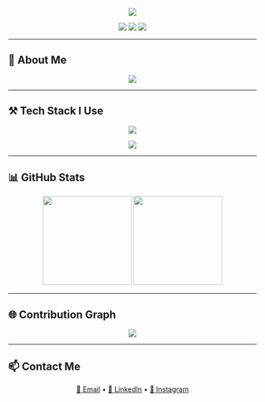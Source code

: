 <!-- 🌀 Typing Animation Header -->
<p align="center">
  <img src="https://readme-typing-svg.herokuapp.com?font=Fira+Code&size=26&pause=1000&color=00F7FF&center=true&vCenter=true&width=900&height=80&lines=Hey+%F0%9F%91%8B+I'm+Ramkishan+Rohila!;AI+Engineer+%7C+Prompt+Engineer+%7C+LLMOps+%7C+LangChain+%F0%9F%A7%91%E2%80%8D%F0%9F%92%BB;Building+AI+that+Talks+%F0%9F%94%AC+Thinks+%F0%9F%A7%AC+and+Learns+%F0%9F%A7%9E" />
</p>

<!-- 💫 Social Badges -->
<p align="center">
  <a href="mailto:ramkishannhr222@gmail.com"><img src="https://img.shields.io/badge/Gmail-D14836?style=for-the-badge&logo=gmail&logoColor=white" /></a>
  <a href="https://www.linkedin.com/in/ramkishanrohila"><img src="https://img.shields.io/badge/LinkedIn-0A66C2?style=for-the-badge&logo=linkedin&logoColor=white" /></a>
  <a href="https://instagram.com/ram_rohila"><img src="https://img.shields.io/badge/Instagram-E4405F?style=for-the-badge&logo=instagram&logoColor=white" /></a>
</p>

---

## 🧠 About Me

<p align="center">
  <img src="https://readme-typing-svg.herokuapp.com?font=Fira+Code&size=22&pause=1200&color=00FFD1&center=true&vCenter=true&width=700&height=60&lines=Passionate+AI+Engineer+with+1%2B+years+of+experience;Specialized+in+Generative+AI,+LLMOps,+and+LangChain;Building+next-gen+intelligent+systems+and+voice+assistants;Always+learning+and+pushing+AI+boundaries+%F0%9F%A7%AC" />
</p>

---

## ⚒️ Tech Stack I Use

<p align="center">
  <img src="https://skillicons.dev/icons?i=python,cpp,sql,pytorch,scikitlearn,pandas,numpy,tensorflow,aws,git,vscode" />
</p>

<p align="center">
  <img src="https://readme-typing-svg.herokuapp.com?font=Fira+Code&size=20&pause=1200&color=FF6F61&center=true&vCenter=true&width=700&height=50&lines=Python+%E2%9C%85+%7C+C+++%E2%9C%85+%7C+SQL+%E2%9C%85+%7C+PyTorch+%E2%9C%85+%7C+Scikit-Learn+%E2%9C%85+%7C+Pandas+%E2%9C%85+%7C+NumPy+%E2%9C%85+%7C+TensorFlow+%E2%9C%85+%7C+AWS" />
</p>

---

## 📊 GitHub Stats

<p align="center">
  <img height="180em" src="https://github-readme-stats.vercel.app/api?username=ramkishan576&show_icons=true&theme=tokyonight&hide_border=true" />
  <img height="180em" src="https://github-readme-stats.vercel.app/api/top-langs/?username=ramkishan576&layout=compact&theme=tokyonight&hide_border=true" />
</p>

---

## 🌐 Contribution Graph

<p align="center">
  <img src="https://github-readme-activity-graph.vercel.app/graph?username=ramkishan576&theme=react-dark&hide_border=true&area=true" />
</p>

---

## 📫 Contact Me

<p align="center">
  <a href="mailto:ramkishannhr222@gmail.com">📩 Email</a> • 
  <a href="https://www.linkedin.com/in/ramkishanrohila">🔗 LinkedIn</a> • 
  <a href="https://instagram.com/ram_rohila">📸 Instagram</a>
</p>
